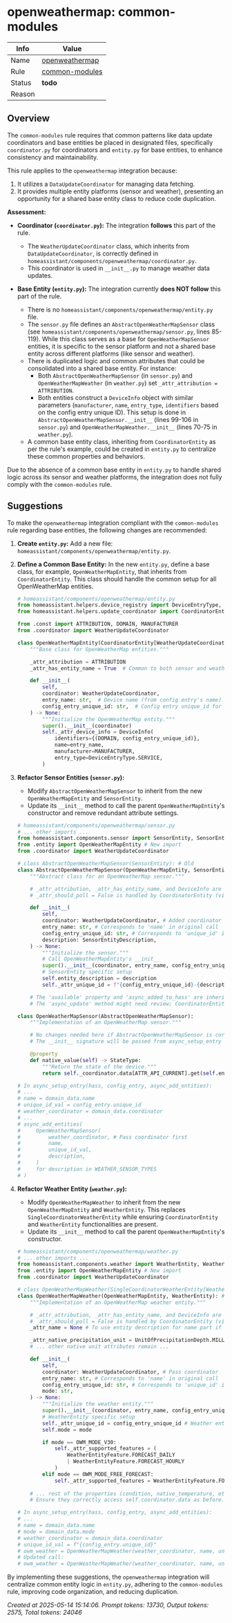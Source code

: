 # openweathermap: common-modules

| Info   | Value                                                                    |
|--------|--------------------------------------------------------------------------|
| Name   | [openweathermap](https://www.home-assistant.io/integrations/openweathermap/) |
| Rule   | [common-modules](https://developers.home-assistant.io/docs/core/integration-quality-scale/rules/common-modules)                                                     |
| Status | **todo**                                                                 |
| Reason |                                                                          |

## Overview

The `common-modules` rule requires that common patterns like data update coordinators and base entities be placed in designated files, specifically `coordinator.py` for coordinators and `entity.py` for base entities, to enhance consistency and maintainability.

This rule applies to the `openweathermap` integration because:
1.  It utilizes a `DataUpdateCoordinator` for managing data fetching.
2.  It provides multiple entity platforms (sensor and weather), presenting an opportunity for a shared base entity class to reduce code duplication.

**Assessment:**

*   **Coordinator (`coordinator.py`):**
    The integration **follows** this part of the rule.
    *   The `WeatherUpdateCoordinator` class, which inherits from `DataUpdateCoordinator`, is correctly defined in `homeassistant/components/openweathermap/coordinator.py`.
    *   This coordinator is used in `__init__.py` to manage weather data updates.

*   **Base Entity (`entity.py`):**
    The integration currently **does NOT follow** this part of the rule.
    *   There is no `homeassistant/components/openweathermap/entity.py` file.
    *   The `sensor.py` file defines an `AbstractOpenWeatherMapSensor` class (see `homeassistant/components/openweathermap/sensor.py`, lines 85-119). While this class serves as a base for `OpenWeatherMapSensor` entities, it is specific to the sensor platform and not a shared base entity across different platforms (like sensor and weather).
    *   There is duplicated logic and common attributes that could be consolidated into a shared base entity. For instance:
        *   Both `AbstractOpenWeatherMapSensor` (in `sensor.py`) and `OpenWeatherMapWeather` (in `weather.py`) set `_attr_attribution = ATTRIBUTION`.
        *   Both entities construct a `DeviceInfo` object with similar parameters (`manufacturer`, `name`, `entry_type`, `identifiers` based on the config entry unique ID). This setup is done in `AbstractOpenWeatherMapSensor.__init__` (lines 99-106 in `sensor.py`) and `OpenWeatherMapWeather.__init__` (lines 70-75 in `weather.py`).
    *   A common base entity class, inheriting from `CoordinatorEntity` as per the rule's example, could be created in `entity.py` to centralize these common properties and behaviors.

Due to the absence of a common base entity in `entity.py` to handle shared logic across its sensor and weather platforms, the integration does not fully comply with the `common-modules` rule.

## Suggestions

To make the `openweathermap` integration compliant with the `common-modules` rule regarding base entities, the following changes are recommended:

1.  **Create `entity.py`:**
    Add a new file: `homeassistant/components/openweathermap/entity.py`.

2.  **Define a Common Base Entity:**
    In the new `entity.py`, define a base class, for example, `OpenWeatherMapEntity`, that inherits from `CoordinatorEntity`. This class should handle the common setup for all OpenWeatherMap entities.

    ```python
    # homeassistant/components/openweathermap/entity.py
    from homeassistant.helpers.device_registry import DeviceEntryType, DeviceInfo
    from homeassistant.helpers.update_coordinator import CoordinatorEntity

    from .const import ATTRIBUTION, DOMAIN, MANUFACTURER
    from .coordinator import WeatherUpdateCoordinator

    class OpenWeatherMapEntity(CoordinatorEntity[WeatherUpdateCoordinator]):
        """Base class for OpenWeatherMap entities."""

        _attr_attribution = ATTRIBUTION
        _attr_has_entity_name = True  # Common to both sensor and weather entities

        def __init__(
            self,
            coordinator: WeatherUpdateCoordinator,
            entry_name: str,  # Device name (from config entry's name)
            config_entry_unique_id: str,  # Config entry unique_id for device identification
        ) -> None:
            """Initialize the OpenWeatherMap entity."""
            super().__init__(coordinator)
            self._attr_device_info = DeviceInfo(
                identifiers={(DOMAIN, config_entry_unique_id)},
                name=entry_name,
                manufacturer=MANUFACTURER,
                entry_type=DeviceEntryType.SERVICE,
            )
    ```

3.  **Refactor Sensor Entities (`sensor.py`):**
    *   Modify `AbstractOpenWeatherMapSensor` to inherit from the new `OpenWeatherMapEntity` and `SensorEntity`.
    *   Update its `__init__` method to call the parent `OpenWeatherMapEntity`'s constructor and remove redundant attribute settings.

    ```python
    # homeassistant/components/openweathermap/sensor.py
    # ... other imports ...
    from homeassistant.components.sensor import SensorEntity, SensorEntityDescription
    from .entity import OpenWeatherMapEntity # New import
    from .coordinator import WeatherUpdateCoordinator

    # class AbstractOpenWeatherMapSensor(SensorEntity): # Old
    class AbstractOpenWeatherMapSensor(OpenWeatherMapEntity, SensorEntity): # New
        """Abstract class for an OpenWeatherMap sensor."""

        # _attr_attribution, _attr_has_entity_name, and DeviceInfo are now handled by OpenWeatherMapEntity
        # _attr_should_poll = False is handled by CoordinatorEntity (via OpenWeatherMapEntity)

        def __init__(
            self,
            coordinator: WeatherUpdateCoordinator, # Added coordinator as first param
            entry_name: str, # Corresponds to 'name' in original call
            config_entry_unique_id: str, # Corresponds to 'unique_id' in original call
            description: SensorEntityDescription,
        ) -> None:
            """Initialize the sensor."""
            # Call OpenWeatherMapEntity's __init__
            super().__init__(coordinator, entry_name, config_entry_unique_id)
            # SensorEntity specific setup
            self.entity_description = description
            self._attr_unique_id = f"{config_entry_unique_id}-{description.key}"

        # The 'available' property and 'async_added_to_hass' are inherited from OpenWeatherMapEntity (via CoordinatorEntity)
        # The 'async_update' method might need review; CoordinatorEntity typically doesn't require it for state updates.

    class OpenWeatherMapSensor(AbstractOpenWeatherMapSensor):
        """Implementation of an OpenWeatherMap sensor."""

        # No changes needed here if AbstractOpenWeatherMapSensor is correctly refactored
        # The __init__ signature will be passed from async_setup_entry up to AbstractOpenWeatherMapSensor

        @property
        def native_value(self) -> StateType:
            """Return the state of the device."""
            return self._coordinator.data[ATTR_API_CURRENT].get(self.entity_description.key)

    # In async_setup_entry(hass, config_entry, async_add_entities):
    # ...
    # name = domain_data.name
    # unique_id_val = config_entry.unique_id
    # weather_coordinator = domain_data.coordinator
    # ...
    # async_add_entities(
    #     OpenWeatherMapSensor(
    #         weather_coordinator, # Pass coordinator first
    #         name,
    #         unique_id_val,
    #         description,
    #     )
    #     for description in WEATHER_SENSOR_TYPES
    # )
    ```

4.  **Refactor Weather Entity (`weather.py`):**
    *   Modify `OpenWeatherMapWeather` to inherit from the new `OpenWeatherMapEntity` and `WeatherEntity`. This replaces `SingleCoordinatorWeatherEntity` while ensuring `CoordinatorEntity` and `WeatherEntity` functionalities are present.
    *   Update its `__init__` method to call the parent `OpenWeatherMapEntity`'s constructor.

    ```python
    # homeassistant/components/openweathermap/weather.py
    # ... other imports ...
    from homeassistant.components.weather import WeatherEntity, WeatherEntityFeature # Removed SingleCoordinatorWeatherEntity
    from .entity import OpenWeatherMapEntity # New import
    from .coordinator import WeatherUpdateCoordinator

    # class OpenWeatherMapWeather(SingleCoordinatorWeatherEntity[WeatherUpdateCoordinator]): # Old
    class OpenWeatherMapWeather(OpenWeatherMapEntity, WeatherEntity): # New
        """Implementation of an OpenWeatherMap weather entity."""

        # _attr_attribution, _attr_has_entity_name, and DeviceInfo are now handled by OpenWeatherMapEntity
        # _attr_should_poll = False is handled by CoordinatorEntity (via OpenWeatherMapEntity)
        _attr_name = None # To use entity description for name part if applicable, or rely on device name

        _attr_native_precipitation_unit = UnitOfPrecipitationDepth.MILLIMETERS
        # ... other native unit attributes remain ...

        def __init__(
            self,
            coordinator: WeatherUpdateCoordinator, # Pass coordinator
            entry_name: str, # Corresponds to 'name' in original call
            config_entry_unique_id: str, # Corresponds to 'unique_id' in original call
            mode: str,
        ) -> None:
            """Initialize the weather entity."""
            super().__init__(coordinator, entry_name, config_entry_unique_id) # Call OpenWeatherMapEntity.__init__
            # WeatherEntity specific setup
            self._attr_unique_id = config_entry_unique_id # Weather entity uses device unique_id
            self.mode = mode

            if mode == OWM_MODE_V30:
                self._attr_supported_features = (
                    WeatherEntityFeature.FORECAST_DAILY
                    | WeatherEntityFeature.FORECAST_HOURLY
                )
            elif mode == OWM_MODE_FREE_FORECAST:
                self._attr_supported_features = WeatherEntityFeature.FORECAST_HOURLY
        
        # ... rest of the properties (condition, native_temperature, etc.) and forecast methods ...
        # Ensure they correctly access self.coordinator.data as before.

    # In async_setup_entry(hass, config_entry, async_add_entities):
    # ...
    # name = domain_data.name
    # mode = domain_data.mode
    # weather_coordinator = domain_data.coordinator
    # unique_id_val = f"{config_entry.unique_id}"
    # owm_weather = OpenWeatherMapWeather(weather_coordinator, name, unique_id_val, mode, weather_coordinator) # Original call was (name, unique_id, mode, weather_coordinator)
    # Updated call:
    # owm_weather = OpenWeatherMapWeather(weather_coordinator, name, unique_id_val, mode)
    ```

By implementing these suggestions, the `openweathermap` integration will centralize common entity logic in `entity.py`, adhering to the `common-modules` rule, improving code organization, and reducing duplication.

_Created at 2025-05-14 15:14:06. Prompt tokens: 13730, Output tokens: 2575, Total tokens: 24046_
